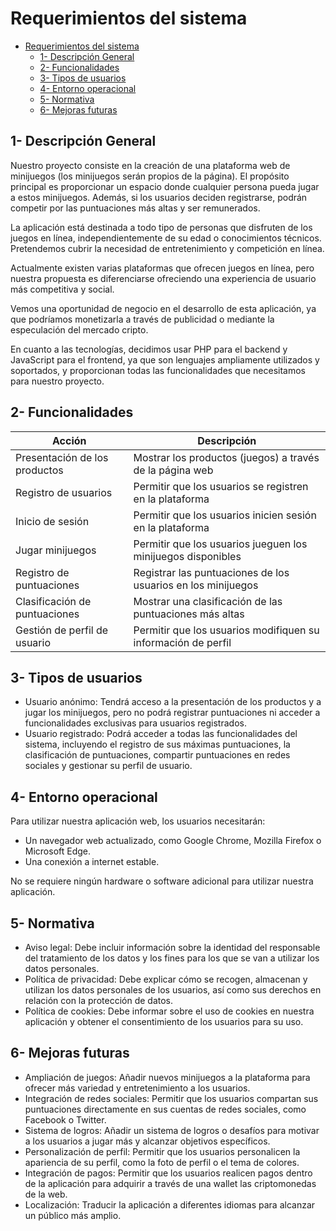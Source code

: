 # Requerimientos del sistema

- [Requerimientos del sistema](#requerimientos-del-sistema)
  - [1- Descripción General](#1--descripción-general)
  - [2- Funcionalidades](#2--funcionalidades)
  - [3- Tipos de usuarios](#3--tipos-de-usuarios)
  - [4- Entorno operacional](#4--entorno-operacional)
  - [5- Normativa](#5--normativa)
  - [6- Mejoras futuras](#6--mejoras-futuras)

## 1- Descripción General

Nuestro proyecto consiste en la creación de una plataforma web de minijuegos (los minijuegos serán propios de la página). El propósito principal es proporcionar un espacio donde cualquier persona pueda jugar a estos minijuegos. Además, si los usuarios deciden registrarse, podrán competir por las puntuaciones más altas y ser remunerados.

La aplicación está destinada a todo tipo de personas que disfruten de los juegos en línea, independientemente de su edad o conocimientos técnicos. Pretendemos cubrir la necesidad de entretenimiento y competición en línea.

Actualmente existen varias plataformas que ofrecen juegos en línea, pero nuestra propuesta es diferenciarse ofreciendo una experiencia de usuario más competitiva y social.

Vemos una oportunidad de negocio en el desarrollo de esta aplicación, ya que podríamos monetizarla a través de publicidad o mediante la especulación del mercado cripto.

En cuanto a las tecnologías, decidimos usar PHP para el backend y JavaScript para el frontend, ya que son lenguajes ampliamente utilizados y soportados, y proporcionan todas las funcionalidades que necesitamos para nuestro proyecto.

## 2- Funcionalidades

| Acción   |  Descripción        |
|----------|--------------------|
| Presentación de los productos  | Mostrar los productos (juegos) a través de la página web |
| Registro de usuarios | Permitir que los usuarios se registren en la plataforma |
| Inicio de sesión | Permitir que los usuarios inicien sesión en la plataforma |
| Jugar minijuegos | Permitir que los usuarios jueguen los minijuegos disponibles |
| Registro de puntuaciones | Registrar las puntuaciones de los usuarios en los minijuegos |
| Clasificación de puntuaciones | Mostrar una clasificación de las puntuaciones más altas |
| Gestión de perfil de usuario | Permitir que los usuarios modifiquen su información de perfil |

## 3- Tipos de usuarios

- Usuario anónimo: Tendrá acceso a la presentación de los productos y a jugar los minijuegos, pero no podrá registrar puntuaciones ni acceder a funcionalidades exclusivas para usuarios registrados.
- Usuario registrado: Podrá acceder a todas las funcionalidades del sistema, incluyendo el registro de sus máximas puntuaciones, la clasificación de puntuaciones, compartir puntuaciones en redes sociales y gestionar su perfil de usuario.


## 4- Entorno operacional

Para utilizar nuestra aplicación web, los usuarios necesitarán:

- Un navegador web actualizado, como Google Chrome, Mozilla Firefox o Microsoft Edge.
- Una conexión a internet estable.

No se requiere ningún hardware o software adicional para utilizar nuestra aplicación.

## 5- Normativa

- Aviso legal: Debe incluir información sobre la identidad del responsable del tratamiento de los datos y los fines para los que se van a utilizar los datos personales.
- Política de privacidad: Debe explicar cómo se recogen, almacenan y utilizan los datos personales de los usuarios, así como sus derechos en relación con la protección de datos.
- Política de cookies: Debe informar sobre el uso de cookies en nuestra aplicación y obtener el consentimiento de los usuarios para su uso.

## 6- Mejoras futuras

- Ampliación de juegos: Añadir nuevos minijuegos a la plataforma para ofrecer más variedad y entretenimiento a los usuarios.
- Integración de redes sociales: Permitir que los usuarios compartan sus puntuaciones directamente en sus cuentas de redes sociales, como Facebook o Twitter.
- Sistema de logros: Añadir un sistema de logros o desafíos para motivar a los usuarios a jugar más y alcanzar objetivos específicos.
- Personalización de perfil: Permitir que los usuarios personalicen la apariencia de su perfil, como la foto de perfil o el tema de colores.
- Integración de pagos: Permitir que los usuarios realicen pagos dentro de la aplicación para adquirir a través de una wallet las criptomonedas de la web.
- Localización: Traducir la aplicación a diferentes idiomas para alcanzar un público más amplio.